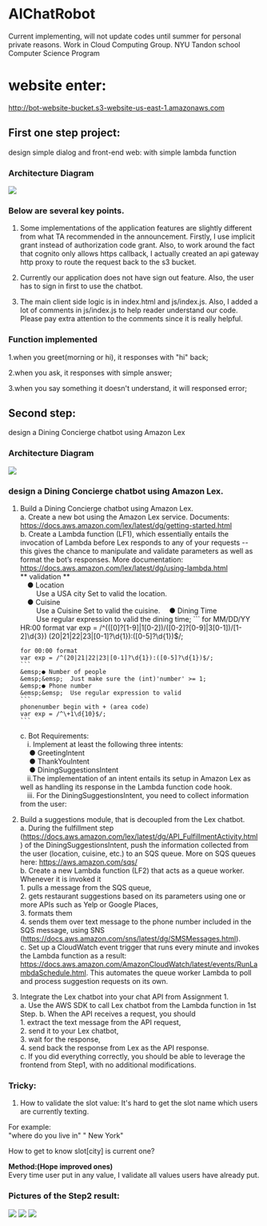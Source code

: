 # AIChatRobot
Current implementing, will not update codes until summer for personal private reasons.
Work in Cloud Computing Group.
NYU Tandon school Computer Science Program


# website enter:
http://bot-website-bucket.s3-website-us-east-1.amazonaws.com


## First one step project:
design simple dialog and front-end web:
with simple lambda function

### Architecture Diagram
![](img/image1.png)

### Below are several key points. 
1. Some implementations of the application features are slightly different from what TA recommended in the announcement. Firstly, I use implicit grant instead of authorization code grant. Also, to work around the fact that cognito only allows https callback, I actually created an api gateway http proxy to route the request back to the s3 bucket. 

2. Currently our application does not have sign out feature. Also, the user has to sign in first to use the chatbot.

3. The main client side logic is in index.html and js/index.js. Also, I added a lot of comments in js/index.js to help reader understand our code. Please pay extra attention to the comments since it is really helpful. 
### Function implemented
1.when you greet(morning or hi), it responses with "hi" back;

2.when you ask, it responses with simple answer;

3.when you say something it doesn't understand, it will responsed error;


## Second step:
design a Dining Concierge chatbot using Amazon Lex  

### Architecture Diagram
![](img/image2.png)
### design a Dining Concierge chatbot using Amazon Lex. 
1.	Build a Dining Concierge chatbot using Amazon Lex.  
	a.	Create a new bot using the Amazon Lex service. Documents: https://docs.aws.amazon.com/lex/latest/dg/getting-started.html  
	b.	Create a Lambda function (LF1), which essentially entails the invocation of Lambda before Lex responds to any of your requests -- this gives the chance to manipulate and validate parameters as well as format the bot’s responses. More documentation: https://docs.aws.amazon.com/lex/latest/dg/using-lambda.html  
	** validation **  
		&emsp;●	Location  
		&emsp;&emsp; Use a USA city Set to valid the location.  
		&emsp;●	Cuisine  
		&emsp;&emsp;  Use a Cuisine Set to valid the cuisine.
		&emsp;●	Dining Time  
		&emsp;&emsp;  Use regular expression to valid the dining time;
		```
		for MM/DD/YY HR:00 format
		var exp = /^(([0]?[1-9]|1[0-2])\/([0-2]?[0-9]|3[0-1])\/[1-2]\d{3}) (20|21|22|23|[0-1]?\d{1}):([0-5]?\d{1})$/;
		
		for 00:00 format
		var exp = /^(20|21|22|23|[0-1]?\d{1}):([0-5]?\d{1})$/;
		```
		&emsp;●	Number of people   
		&emsp;&emsp;  Just make sure the (int)'number' >= 1;   
		&emsp;●	Phone number   
		&emsp;&emsp;  Use regular expression to valid   
		```
		phonenumber begin with + (area code)
		var exp = /^\+1\d{10}$/;
		```
	c.	Bot Requirements:  
		&emsp;i.	Implement at least the following three intents:  
		&emsp; ●	GreetingIntent  
		&emsp; ●	ThankYouIntent  
		&emsp; ●	DiningSuggestionsIntent  
		&emsp;ii.The implementation of an intent entails its setup in Amazon Lex as well as handling its response in the Lambda function code hook.  
		&emsp;iii.	For the DiningSuggestionsIntent, you need to collect information from the user: 
2.	Build a suggestions module, that is decoupled from the Lex chatbot.  
	a.	During the fulfillment step (https://docs.aws.amazon.com/lex/latest/dg/API_FulfillmentActivity.html) of the DiningSuggestionsIntent, push the information collected from the user (location, cuisine, etc.) to an SQS queue. More on SQS queues here: https://aws.amazon.com/sqs/  
	b.	Create a new Lambda function (LF2) that acts as a queue worker. Whenever it is invoked it   
		1. pulls a message from the SQS queue,  
		2. gets restaurant suggestions based on its parameters using one or more APIs such as Yelp or Google Places,   
		3. formats them      
		4. sends them over text message to the phone number included in the SQS message, using SNS (https://docs.aws.amazon.com/sns/latest/dg/SMSMessages.html).  
	c.	Set up a CloudWatch event trigger that runs every minute and invokes the Lambda function as a result: https://docs.aws.amazon.com/AmazonCloudWatch/latest/events/RunLambdaSchedule.html. This automates the queue worker Lambda to poll and process suggestion requests on its own.  
3.	Integrate the Lex chatbot into your chat API from Assignment 1.  
	a.	Use the AWS SDK to call Lex chatbot from the Lambda function in 1st Step.
	b.	When the API receives a request, you should   
		1. extract the text message from the API request,  
		2. send it to your Lex chatbot,   
		3. wait for the response,  
		4. send back the response from Lex as the API response.  
	c.	If you did everything correctly, you should be able to leverage the frontend from Step1, with no additional modifications.  
	
### Tricky:

1. How to validate the slot value:
It's hard to get the slot name which users are currently texting.

For example:  
"where do you live in" " New York"  

How to get to know slot[city] is current one?  

**Method:(Hope improved ones)**  
Every time user put in any value, I validate all values users have already put.
	
	
### Pictures of the Step2 result:
![](img/image3.png)
![](img/image4.png)
![](img/image5.png)



